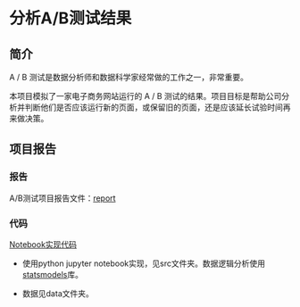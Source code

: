 # 分析A/B测试结果

## 简介

A / B 测试是数据分析师和数据科学家经常做的工作之一，非常重要。

本项目模拟了一家电子商务网站运行的 A / B 测试的结果。项目目标是帮助公司分析并判断他们是否应该运行新的页面，或保留旧的页面，还是应该延长试验时间再来做决策。

## 项目报告

### 报告

A/B测试项目报告文件：[report](report.html)

### 代码

[Notebook实现代码](src/analyze-ab-test-results-notebook-zh-0.ipynb)

- 使用python jupyter notebook实现，见src文件夹。数据逻辑分析使用[statsmodels](https://www.statsmodels.org/stable/index.html)库。

- 数据见data文件夹。
